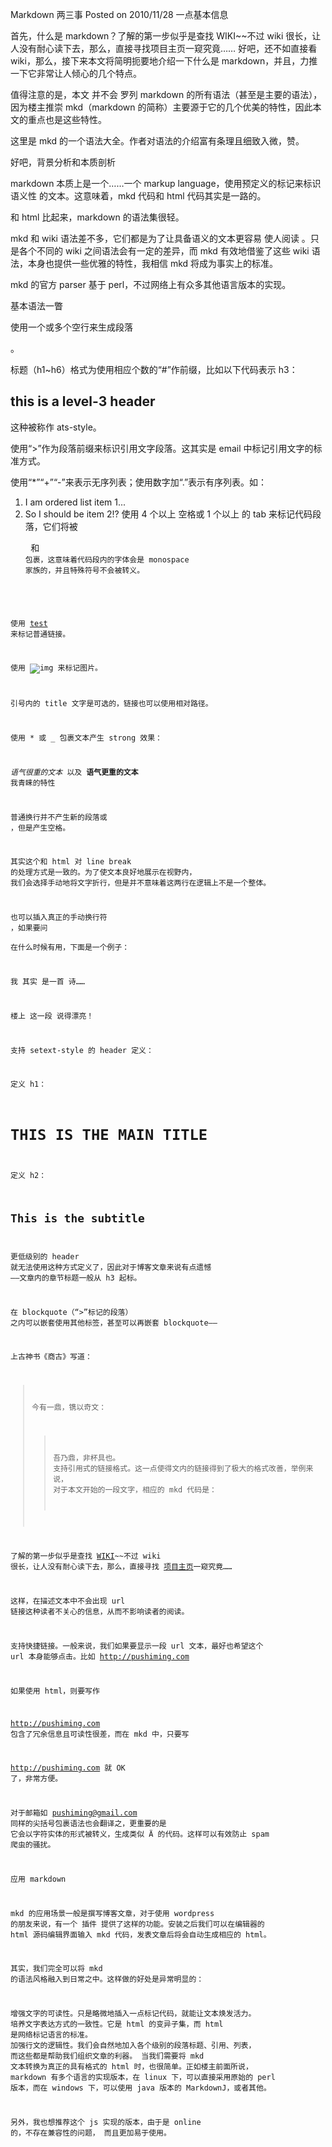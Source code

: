 Markdown 两三事
Posted on 2010/11/28
一点基本信息

首先，什么是 markdown？了解的第一步似乎是查找 WIKI~~不过 wiki 很长，让人没有耐心读下去，那么，直接寻找项目主页一窥究竟…… 好吧，还不如直接看 wiki，那么，接下来本文将简明扼要地介绍一下什么是 markdown，并且，力推一下它非常让人倾心的几个特点。


值得注意的是，本文 并不会 罗列 markdown 的所有语法（甚至是主要的语法），因为楼主推崇 mkd（markdown 的简称）主要源于它的几个优美的特性，因此本文的重点也是这些特性。

这里是 mkd 的一个语法大全。作者对语法的介绍富有条理且细致入微，赞。

好吧，背景分析和本质剖析

markdown 本质上是一个……一个 markup language，使用预定义的标记来标识 语义性 的文本。这意味着，mkd 代码和 html 代码其实是一路的。

和 html 比起来，markdown 的语法集很轻。

mkd 和 wiki 语法差不多，它们都是为了让具备语义的文本更容易 使人阅读 。只是各个不同的 wiki 之间语法会有一定的差异，而 mkd 有效地借鉴了这些 wiki 语法，本身也提供一些优雅的特性，我相信 mkd 将成为事实上的标准。

mkd 的官方 parser 基于 perl，不过网络上有众多其他语言版本的实现。

基本语法一瞥

使用一个或多个空行来生成段落 <p>。

标题（h1~h6）格式为使用相应个数的“#”作前缀，比如以下代码表示 h3：

## this is a level-3 header ##
这种被称作 ats-style。

使用“>”作为段落前缀来标识引用文字段落。这其实是 email 中标记引用文字的标准方式。

使用“*”“+”“-”来表示无序列表；使用数字加“.”表示有序列表。如：

1.  I am ordered list item 1...
2.  So I should be item 2!?
使用 4 个以上 空格或 1 个以上 的 tab 来标记代码段落，它们将被 <pre> 和 <code> 包裹，这意味着代码段内的字体会是 monospace 家族的，并且特殊符号不会被转义。

使用 [test](http://example.net "optional title") 来标记普通链接。

使用 ![img](http://example.net/img.png "optional title") 来标记图片。

引号内的 title 文字是可选的，链接也可以使用相对路径。

使用 * 或 _ 包裹文本产生 strong 效果：

_语气很重的文本_ 以及 **语气更重的文本**
我青睐的特性

普通换行并不产生新的段落或 <br>，但是产生空格。

其实这个和 html 对 line break 的处理方式是一致的。为了使文本良好地展示在视野内， 我们会选择手动地将文字折行，但是并不意味着这两行在逻辑上不是一个整体。

也可以插入真正的手动换行符 <br>，如果要问 <br> 在什么时候有用，下面是一个例子：

我
其实
是一首
诗……

楼上
这一段
说得漂亮！

支持 setext-style 的 header 定义：

定义 h1：

THIS IS THE MAIN TITLE
======================
定义 h2：

This is the subtitle
--------------------
更低级别的 header 就无法使用这种方式定义了，因此对于博客文章来说有点遗憾 ——文章内的章节标题一般从 h3 起标。

在 blockquote（“>”标记的段落） 之内可以嵌套使用其他标签，甚至可以再嵌套 blockquote——

上古神书《商古》写道：
>   今有一鼎，镌以奇文：
>   >   吾乃鼎，非杯具也。
支持引用式的链接格式。这一点使得文内的链接得到了极大的格式改善，举例来说， 对于本文开始的一段文字，相应的 mkd 代码是：

了解的第一步似乎是查找 [WIKI][markdown]~~不过 wiki
很长，让人没有耐心读下去，那么，直接寻找
[项目主页][markdown_home]一窥究竟……

[markdown]: http://en.wikipedia.org/wiki/Markdown       "wiki_markdown"
[markdown_home]:http://daringfireball.net/projects/markdown/    "markdown 主页"
这样，在描述文本中不会出现 url 链接这种读者不关心的信息，从而不影响读者的阅读。

支持快捷链接。一般来说，我们如果要显示一段 url 文本，最好也希望这个 url 本身能够点击。比如 http://pushiming.com

如果使用 html，则要写作

<a href="http://pushiming.com">http://pushiming.com</a>
包含了冗余信息且可读性很差，而在 mkd 中，只要写

<http://pushiming.com>
就 OK 了，非常方便。

对于邮箱如 pushiming@gmail.com 同样的尖括号包裹语法也会翻译之，更重要的是 它会以字符实体的形式被转义，生成类似 &#1234; 的代码。这样可以有效防止 spam 爬虫的骚扰。

应用 markdown

mkd 的应用场景一般是撰写博客文章，对于使用 wordpress 的朋友来说，有一个 插件 提供了这样的功能。安装之后我们可以在编辑器的 html 源码编辑界面输入 mkd 代码，发表文章后将会自动生成相应的 html。

其实，我们完全可以将 mkd 的语法风格融入到日常之中。这样做的好处是异常明显的：

增强文字的可读性。只是略微地插入一点标记代码，就能让文本焕发活力。
培养文字表达方式的一致性。它是 html 的变异子集，而 html 是网络标记语言的标准。
加强行文的逻辑性。我们会自然地加入各个级别的段落标题、引用、列表， 而这些都是帮助我们组织文章的利器。
当我们需要将 mkd 文本转换为真正的具有格式的 html 时，也很简单。正如楼主前面所说， markdown 有多个语言的实现版本，在 linux 下，可以直接采用原始的 perl 版本，而在 windows 下，可以使用 java 版本的 MarkdownJ，或者其他。

另外，我也想推荐这个 js 实现的版本，由于是 online 的，不存在兼容性的问题， 而且更加易于使用。